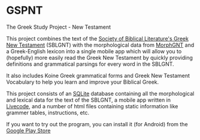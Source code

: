 # GSPNT
The Greek Study Project - New Testament

This project combines the text of the [Society of Biblical Literature's Greek New Testament](https://www.sblgnt.com/) (SBLGNT) with the morphological data from [MorphGNT](https://github.com/morphgnt) and a Greek-English lexicon into a single mobile app which will allow you to (hopefully) more easily read the Greek New Testament by quickly providing definitions and grammatical parsings for every word in the SBLGNT.

It also includes Koine Greek grammatical forms and Greek New Testament Vocabulary to help you learn and improve your Biblical Greek.

This project consists of an [SQLite](https://www.sqlite.org/) database containing all the morphological and lexical data for the text of the SBLGNT, a mobile app written in [Livecode](https://livecode.com/), and a number of html files containing static information like grammer tables, instructions, etc.

If you want to try out the program, you can install it (for Android) from the [Google Play Store](https://play.google.com/store/apps/details?id=com.claypotfrog.gspnt)
